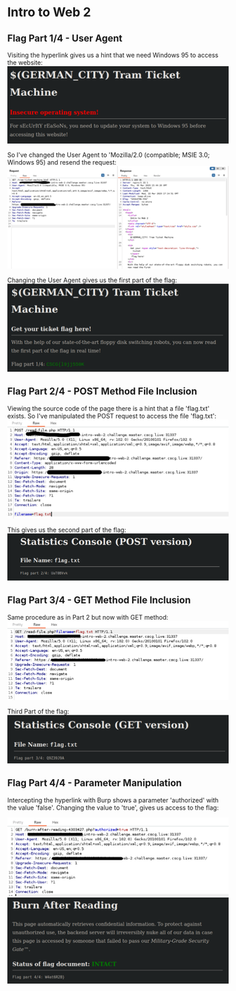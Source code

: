 # Intro to Web 2

## Flag Part 1/4 - User Agent 

Visiting the hyperlink gives us a hint that we need Windows 95 to access the website:
![First Part - Hint](first-part-link.png)

So I've changed the User Agent to 'Mozilla/2.0 (compatible; MSIE 3.0; Windows 95) and resend the request:
![First Part - User Agent Manipulation](first-part-user-agent-manipulation.png)

Changing the User Agent gives us the first part of the flag:
![First Part - Flag](first-part.png)

## Flag Part 2/4 - POST Method File Inclusion

Viewing the source code of the page there is a hint that a file 'flag.txt' exists. So I've manipulated the POST request to access the file 'flag.txt':
![Second Part - POST File Inclusion](second-part-POST-file-inclusion.png)

This gives us the second part of the flag:
![Second Part Flag](second-part.png)

## Flag Part 3/4 - GET Method File Inclusion

Same procedure as in Part 2 but now with GET method:
![Third Part - GET File Inclusion](third-part-GET-file-inclusion.png)

Third Part of the flag:
![Third Part - Flag](third-part.png)

## Flag Part 4/4 - Parameter Manipulation

Intercepting the hyperlink with Burp shows a parameter 'authorized' with the value 'false'. Changing the value to 'true', gives us access to the flag:

![Fourth Part - Parameter Manipulation](fourth-part-parameter-manipulation.png)
![Fourth Part - Flag](fourth-part.png)
